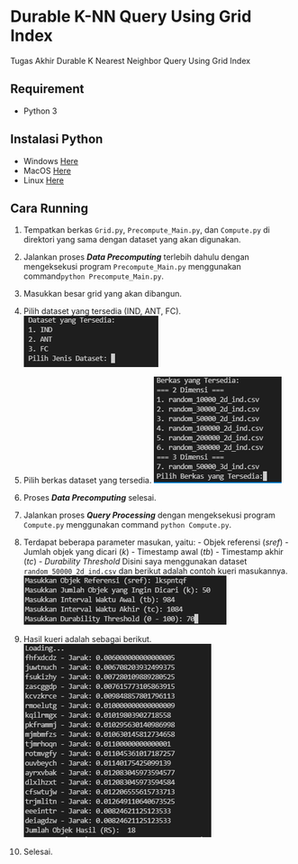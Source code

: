 
# Durable K-NN Query Using Grid Index
Tugas Akhir Durable K Nearest Neighbor Query Using Grid Index

## Requirement

 - Python 3

## Instalasi Python

 - Windows [Here](https://realpython.com/installing-python/#how-to-install-python-on-windows)
 - MacOS [Here](https://realpython.com/installing-python/#how-to-install-python-on-macos)
 - Linux [Here](https://realpython.com/installing-python/#how-to-install-python-on-linux)

## Cara Running

 1. Tempatkan berkas `Grid.py`, `Precompute_Main.py`, dan `Compute.py` di direktori yang sama dengan dataset yang akan digunakan.
 2. Jalankan proses ***Data Precomputing*** terlebih dahulu dengan mengeksekusi program `Precompute_Main.py` menggunakan command`python Precompute_Main.py`.
 3. Masukkan besar grid yang akan dibangun.
 4. Pilih dataset yang tersedia (IND, ANT, FC).
 ![Dataset yang tersedia](https://raw.githubusercontent.com/Armunz/TA_Durable_KNN_Query/main/images/dataset%20yang%20tersedia.PNG)
 
 
 
 5. Pilih berkas dataset yang tersedia.
 ![enter image description here](https://raw.githubusercontent.com/Armunz/TA_Durable_KNN_Query/main/images/berkas%20yang%20tersedia.PNG)
 
 
 
 6. Proses ***Data Precomputing*** selesai.
 7. Jalankan proses ***Query Processing*** dengan mengeksekusi program `Compute.py` menggunakan command `python Compute.py`.
 8. Terdapat beberapa parameter masukan, yaitu:
		 - Objek referensi (*sref*)
		 - Jumlah objek yang dicari (*k*)
		 - Timestamp awal (*tb*)
		 - Timestamp akhir (*tc*)
		 - *Durability Threshold*
Disini saya menggunakan dataset `random_50000_2d_ind.csv` dan berikut adalah contoh kueri masukannya.
![Contoh kueri masukan](https://raw.githubusercontent.com/Armunz/TA_Durable_KNN_Query/main/images/contoh%20masukan%20query%20processing.PNG)

 
 9. Hasil kueri adalah sebagai berikut. ![Contoh hasil kueri](https://raw.githubusercontent.com/Armunz/TA_Durable_KNN_Query/main/images/contoh%20hasil%20query%20processing.PNG)
 
 
 10. Selesai.

